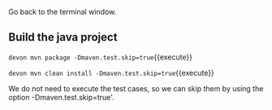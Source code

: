 Go back to the terminal window.

## Build the java project

`devon mvn package -Dmaven.test.skip=true`{{execute}}

`devon mvn clean install -Dmaven.test.skip=true`{{execute}}

We do not need to execute the test cases, so we can skip them by using the option -Dmaven.test.skip=true'.